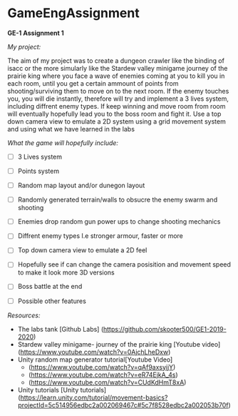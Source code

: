 # GameEngAssignment
**GE-1 Assignment 1**

*My project:*

The aim of my project was to create a dungeon crawler like the binding of isacc or the more simularly like the Stardew valley minigame journey of the prairie king where you face a wave of enemies coming at you to kill you in each room, until you get a certain ammount of points from shooting/surviving them to move on to the next room. If the enemy touches you, you will die instantly, therefore will try and implement a 3 lives system, including diffrent enemy types. If keep winning and move room from room will eventually hopefully lead you to the boss room and fight it. Use a top down camera view to emulate a 2D system using a grid movement system and using what we have learned in the labs

*What the game will hopefully include:* 

- [ ] 3 Lives system
- [ ] Points system
- [ ] Random map layout and/or dunegon layout
- [ ] Randomly generated terrain/walls to obsucre the enemy swarm and shooting
- [ ] Enemies drop random gun power ups to change shooting mechanics
- [ ] Diffrent enemy types I.e stronger armour, faster or more
- [ ] Top down camera view to emulate a 2D feel
- [ ] Hopefully see if can change the camera posisition and movement speed to make it look more 3D versions
- [ ] Boss battle at the end
- [ ] Possible other features


*Resources:*

- The labs tank [Github Labs] (https://github.com/skooter500/GE1-2019-2020)
- Stardew valley minigame- journey of the prairie king [Youtube video] (https://www.youtube.com/watch?v=0AjchLheDxw)
- Unity random map generator tutorial[Youtube Video] 
  - (https://www.youtube.com/watch?v=qAf9axsyijY) 
  - (https://www.youtube.com/watch?v=eR74EjkA_4s) 
  - (https://www.youtube.com/watch?v=CUdKdHmT8xA)
 - Unity tutorials [Unity tutorials] (https://learn.unity.com/tutorial/movement-basics?projectId=5c514956edbc2a002069467c#5c7f8528edbc2a002053b70f)
                           
